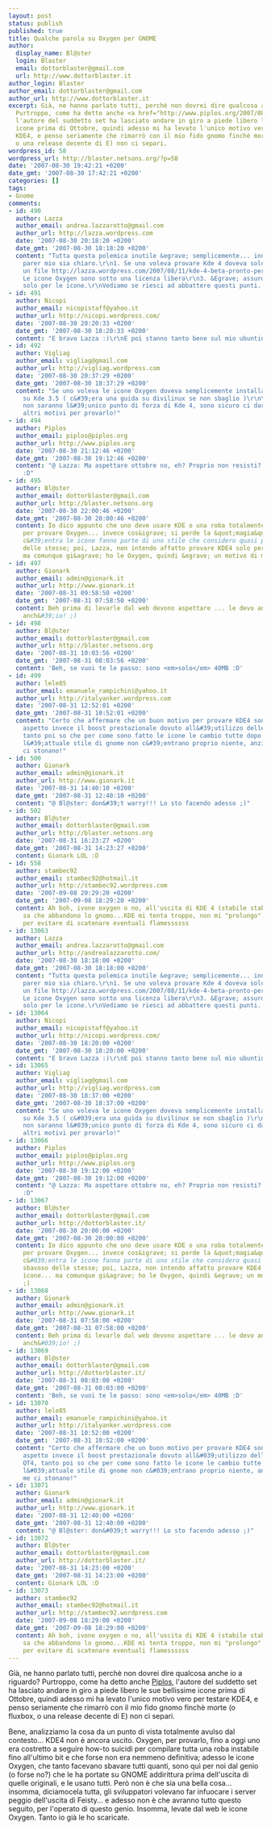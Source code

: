 ```yaml
---
layout: post
status: publish
published: true
title: Qualche parola su Oxygen per GNOME
author:
  display_name: Bl@ster
  login: Blaster
  email: dottorblaster@gmail.com
  url: http://www.dottorblaster.it
author_login: Blaster
author_email: dottorblaster@gmail.com
author_url: http://www.dottorblaster.it
excerpt: Già, ne hanno parlato tutti, perchè non dovrei dire qualcosa anche io a riguardo?
  Purtroppo, come ha detto anche <a href="http://www.piplos.org/2007/08/30/oxygen-su-gnome-nooo/">Piplos</a>,
  l'autore del suddetto set ha lasciato andare in giro a piede libero le sue bellissime
  icone prima di Ottobre, quindi adesso mi ha levato l'unico motivo vero per testare
  KDE4, e penso seriamente che rimarrò con il mio fido gnomo finchè morte (o fluxbox,
  o una release decente di E) non ci separi.
wordpress_id: 58
wordpress_url: http://blaster.netsons.org/?p=58
date: '2007-08-30 19:42:21 +0200'
date_gmt: '2007-08-30 17:42:21 +0200'
categories: []
tags:
- Gnome
comments:
- id: 490
  author: Lazza
  author_email: andrea.lazzarotto@gmail.com
  author_url: http://lazza.wordpress.com
  date: '2007-08-30 20:18:20 +0200'
  date_gmt: '2007-08-30 18:18:20 +0200'
  content: "Tutta questa polemica inutile &egrave; semplicemente... inutile! :-D A
    parer mio sia chiaro.\r\n1. Se uno voleva provare Kde 4 doveva solo scaricare
    un file http://lazza.wordpress.com/2007/08/11/kde-4-beta-pronto-per-voi/ :cool:\r\n2.
    Le icone Oxygen sono sotto una licenza libera\r\n3. &Egrave; assurdo provare Kde
    solo per le icone.\r\nVediamo se riesci ad abbattere questi punti. :-P ;-)"
- id: 491
  author: Nicopi
  author_email: nicopistaff@yahoo.it
  author_url: http://nicopi.wordpress.com/
  date: '2007-08-30 20:20:33 +0200'
  date_gmt: '2007-08-30 18:20:33 +0200'
  content: "E bravo Lazza :)\r\nE poi stanno tanto bene sul mio ubuntino :cry:"
- id: 492
  author: Vigliag
  author_email: vigliag@gmail.com
  author_url: http://vigliag.wordpress.com
  date: '2007-08-30 20:37:29 +0200'
  date_gmt: '2007-08-30 18:37:29 +0200'
  content: "Se uno voleva le icone Oxygen doveva semplicemente installarle da svn
    su Kde 3.5 ( c&#39;era una guida su divilinux se non sbaglio )\r\n\r\nLe icone
    non saranno l&#39;unico punto di forza di Kde 4, sono sicuro ci dar&agrave; mooolti
    altri motivi per provarlo!"
- id: 494
  author: Piplos
  author_email: piplos@piplos.org
  author_url: http://www.piplos.org
  date: '2007-08-30 21:12:46 +0200'
  date_gmt: '2007-08-30 19:12:46 +0200'
  content: "@ Lazza: Ma aspettare ottobre no, eh? Proprio non resisti? Te la fai sotto?
    :D"
- id: 495
  author: Bl@ster
  author_email: dottorblaster@gmail.com
  author_url: http://blaster.netsons.org
  date: '2007-08-30 22:00:46 +0200'
  date_gmt: '2007-08-30 20:00:46 +0200'
  content: Io dico appunto che uno deve usare KDE o una roba totalmente instabile
    per provare Oxygen... invece cos&igrave; si perde la &quot;magia&quot;. Poi che
    c&#39;entra le icone fanno parte di uno stile che considero quasi pi&ugrave; sbavoso
    delle stesse; poi, Lazza, non intendo affatto provare KDE4 solo per le icone...
    ma comunque gi&agrave; ho le Oxygen, quindi &egrave; un motivo di meno. ;)
- id: 497
  author: Gionark
  author_email: admin@gionark.it
  author_url: http://www.gionark.it
  date: '2007-08-31 09:58:50 +0200'
  date_gmt: '2007-08-31 07:58:50 +0200'
  content: Beh prima di levarle dal web devono aspettare ... le devo ancora scaricare
    anch&#39;io! ;)
- id: 498
  author: Bl@ster
  author_email: dottorblaster@gmail.com
  author_url: http://blaster.netsons.org
  date: '2007-08-31 10:03:56 +0200'
  date_gmt: '2007-08-31 08:03:56 +0200'
  content: 'Beh, se vuoi te le passo: sono <em>solo</em> 40MB :D'
- id: 499
  author: lele85
  author_email: emanuele_rampichini@yahoo.it
  author_url: http://italyanker.wordpress.com
  date: '2007-08-31 12:52:01 +0200'
  date_gmt: '2007-08-31 10:52:01 +0200'
  content: "Certo che affermare che un buon motivo per provare KDE4 sono le icone!\r\nIo
    aspetto invece il boost prestazionale dovuto all&#39;utilizzo delle librerie QT4,
    tanto poi so che per come sono fatto le icone le cambio tutte dopo 1 mese!\r\n&nbsp;\r\nP.S.\r\nCon
    l&#39;attuale stile di gnome non c&#39;entrano proprio niente, anzi secondo me
    ci stonano!"
- id: 500
  author: Gionark
  author_email: admin@gionark.it
  author_url: http://www.gionark.it
  date: '2007-08-31 14:40:10 +0200'
  date_gmt: '2007-08-31 12:40:10 +0200'
  content: "@ Bl@ster: don&#39;t warry!!! Lo sto facendo adesso ;)"
- id: 502
  author: Bl@ster
  author_email: dottorblaster@gmail.com
  author_url: http://blaster.netsons.org
  date: '2007-08-31 16:23:27 +0200'
  date_gmt: '2007-08-31 14:23:27 +0200'
  content: Gionark LOL :D
- id: 558
  author: stambec92
  author_email: stambec92@hotmail.it
  author_url: http://stambec92.wordpress.com
  date: '2007-09-08 20:29:20 +0200'
  date_gmt: '2007-09-08 18:29:20 +0200'
  content: Ah boh, ivone oxygen o no, all'uscita di KDE 4 (stabile stabilissimo) mi
    sa che abbandono lo gnomo...KDE mi tenta troppo, non mi "prolungo" sull'argomento
    per evitare di scatenare eventuali flamessssss
- id: 13063
  author: Lazza
  author_email: andrea.lazzarotto@gmail.com
  author_url: http://andrealazzarotto.com/
  date: '2007-08-30 18:18:00 +0200'
  date_gmt: '2007-08-30 18:18:00 +0200'
  content: "Tutta questa polemica inutile &egrave; semplicemente... inutile! :-D A
    parer mio sia chiaro.\r\n1. Se uno voleva provare Kde 4 doveva solo scaricare
    un file http://lazza.wordpress.com/2007/08/11/kde-4-beta-pronto-per-voi/ :cool:\r\n2.
    Le icone Oxygen sono sotto una licenza libera\r\n3. &Egrave; assurdo provare Kde
    solo per le icone.\r\nVediamo se riesci ad abbattere questi punti. :-P ;-)"
- id: 13064
  author: Nicopi
  author_email: nicopistaff@yahoo.it
  author_url: http://nicopi.wordpress.com/
  date: '2007-08-30 18:20:00 +0200'
  date_gmt: '2007-08-30 18:20:00 +0200'
  content: "E bravo Lazza :)\r\nE poi stanno tanto bene sul mio ubuntino :cry:"
- id: 13065
  author: Vigliag
  author_email: vigliag@gmail.com
  author_url: http://vigliag.wordpress.com
  date: '2007-08-30 18:37:00 +0200'
  date_gmt: '2007-08-30 18:37:00 +0200'
  content: "Se uno voleva le icone Oxygen doveva semplicemente installarle da svn
    su Kde 3.5 ( c&#039;era una guida su divilinux se non sbaglio )\r\n\r\nLe icone
    non saranno l&#039;unico punto di forza di Kde 4, sono sicuro ci dar&agrave; mooolti
    altri motivi per provarlo!"
- id: 13066
  author: Piplos
  author_email: piplos@piplos.org
  author_url: http://www.piplos.org
  date: '2007-08-30 19:12:00 +0200'
  date_gmt: '2007-08-30 19:12:00 +0200'
  content: "@ Lazza: Ma aspettare ottobre no, eh? Proprio non resisti? Te la fai sotto?
    :D"
- id: 13067
  author: Bl@ster
  author_email: dottorblaster@gmail.com
  author_url: http://dottorblaster.it/
  date: '2007-08-30 20:00:00 +0200'
  date_gmt: '2007-08-30 20:00:00 +0200'
  content: Io dico appunto che uno deve usare KDE o una roba totalmente instabile
    per provare Oxygen... invece cos&igrave; si perde la &quot;magia&quot;. Poi che
    c&#039;entra le icone fanno parte di uno stile che considero quasi pi&ugrave;
    sbavoso delle stesse; poi, Lazza, non intendo affatto provare KDE4 solo per le
    icone... ma comunque gi&agrave; ho le Oxygen, quindi &egrave; un motivo di meno.
    ;)
- id: 13068
  author: Gionark
  author_email: admin@gionark.it
  author_url: http://www.gionark.it
  date: '2007-08-31 07:58:00 +0200'
  date_gmt: '2007-08-31 07:58:00 +0200'
  content: Beh prima di levarle dal web devono aspettare ... le devo ancora scaricare
    anch&#039;io! ;)
- id: 13069
  author: Bl@ster
  author_email: dottorblaster@gmail.com
  author_url: http://dottorblaster.it/
  date: '2007-08-31 08:03:00 +0200'
  date_gmt: '2007-08-31 08:03:00 +0200'
  content: 'Beh, se vuoi te le passo: sono <em>solo</em> 40MB :D'
- id: 13070
  author: lele85
  author_email: emanuele_rampichini@yahoo.it
  author_url: http://italyanker.wordpress.com
  date: '2007-08-31 10:52:00 +0200'
  date_gmt: '2007-08-31 10:52:00 +0200'
  content: "Certo che affermare che un buon motivo per provare KDE4 sono le icone!\r\nIo
    aspetto invece il boost prestazionale dovuto all&#039;utilizzo delle librerie
    QT4, tanto poi so che per come sono fatto le icone le cambio tutte dopo 1 mese!\r\n&nbsp;\r\nP.S.\r\nCon
    l&#039;attuale stile di gnome non c&#039;entrano proprio niente, anzi secondo
    me ci stonano!"
- id: 13071
  author: Gionark
  author_email: admin@gionark.it
  author_url: http://www.gionark.it
  date: '2007-08-31 12:40:00 +0200'
  date_gmt: '2007-08-31 12:40:00 +0200'
  content: "@ Bl@ster: don&#039;t warry!!! Lo sto facendo adesso ;)"
- id: 13072
  author: Bl@ster
  author_email: dottorblaster@gmail.com
  author_url: http://dottorblaster.it/
  date: '2007-08-31 14:23:00 +0200'
  date_gmt: '2007-08-31 14:23:00 +0200'
  content: Gionark LOL :D
- id: 13073
  author: stambec92
  author_email: stambec92@hotmail.it
  author_url: http://stambec92.wordpress.com
  date: '2007-09-08 18:29:00 +0200'
  date_gmt: '2007-09-08 18:29:00 +0200'
  content: Ah boh, ivone oxygen o no, all'uscita di KDE 4 (stabile stabilissimo) mi
    sa che abbandono lo gnomo...KDE mi tenta troppo, non mi "prolungo" sull'argomento
    per evitare di scatenare eventuali flamessssss
---
```

<p>Già, ne hanno parlato tutti, perchè non dovrei dire qualcosa anche io a riguardo? Purtroppo, come ha detto anche <a href="http://www.piplos.org/2007/08/30/oxygen-su-gnome-nooo/">Piplos</a>, l'autore del suddetto set ha lasciato andare in giro a piede libero le sue bellissime icone prima di Ottobre, quindi adesso mi ha levato l'unico motivo vero per testare KDE4, e penso seriamente che rimarrò con il mio fido gnomo finchè morte (o fluxbox, o una release decente di E) non ci separi.<a id="more"></a><a id="more-58"></a></p>
<p>Bene, analizziamo la cosa da un punto di vista totalmente avulso dal contesto... KDE4 non è ancora uscito. Oxygen, per provarlo,  fino a oggi uno era costretto a seguire how-to suicidi per compilare tutta una roba instabile fino all'ultimo bit e che forse non era nemmeno definitiva; adesso le icone Oxygen, che tanto facevano sbavare tutti quanti, sono quì per noi dal genio (o forse no?) che le ha portate su GNOME addirittura prima dell'uscita di quelle originali, e le usano tutti. Però non è che sia una bella cosa... insomma, diciamocela tutta, gli sviluppatori volevano far infuocare i server peggio dell'uscita di Feisty... e adesso non è che avranno tutto questo seguito, per l'operato di questo genio. Insomma, levate dal web le icone Oxygen. Tanto io già le ho scaricate.</p>
